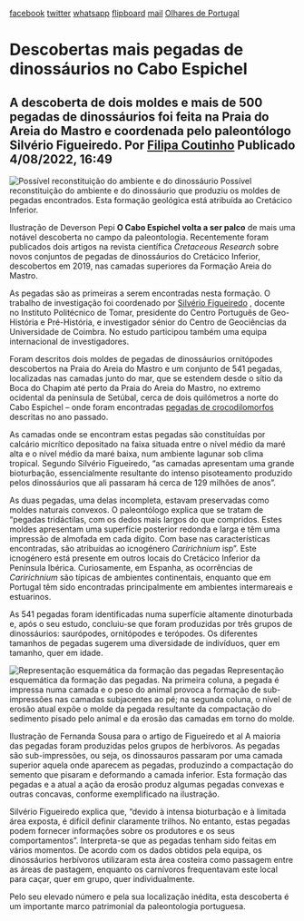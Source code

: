 [facebook](https://www.facebook.com/sharer/sharer.php?u=https%3A%2F%2Fwww.natgeo.pt%2Fciencia%2F2022%2F08%2Fdescobertas-mais-pegadas-de-dinossaurios-no-cabo-espichel) [twitter](https://twitter.com/share?url=https%3A%2F%2Fwww.natgeo.pt%2Fciencia%2F2022%2F08%2Fdescobertas-mais-pegadas-de-dinossaurios-no-cabo-espichel&via=natgeo&text=Descobertas%20mais%20pegadas%20de%20dinoss%C3%A1urios%20no%20Cabo%20Espichel) [whatsapp](https://web.whatsapp.com/send?text=https%3A%2F%2Fwww.natgeo.pt%2Fciencia%2F2022%2F08%2Fdescobertas-mais-pegadas-de-dinossaurios-no-cabo-espichel) [flipboard](https://share.flipboard.com/bookmarklet/popout?v=2&title=Descobertas%20mais%20pegadas%20de%20dinoss%C3%A1urios%20no%20Cabo%20Espichel&url=https%3A%2F%2Fwww.natgeo.pt%2Fciencia%2F2022%2F08%2Fdescobertas-mais-pegadas-de-dinossaurios-no-cabo-espichel) [mail](mailto:?subject=NatGeo&body=https%3A%2F%2Fwww.natgeo.pt%2Fciencia%2F2022%2F08%2Fdescobertas-mais-pegadas-de-dinossaurios-no-cabo-espichel%20-%20Descobertas%20mais%20pegadas%20de%20dinoss%C3%A1urios%20no%20Cabo%20Espichel) [Olhares de Portugal](https://www.natgeo.pt/olhares-de-portugal) 
# Descobertas mais pegadas de dinossáurios no Cabo Espichel 
## A descoberta de dois moldes e mais de 500 pegadas de dinossáurios foi feita na Praia do Areia do Mastro e coordenada pelo paleontólogo Silvério Figueiredo. Por [Filipa Coutinho](https://www.natgeo.pt/autor/filipa-coutinho) Publicado 4/08/2022, 16:49 
![Possível reconstituição do ambiente e do dinossáurio](img/files_styles_image_00_public_picture_0.jpg, "Possível reconstituição do ambiente e do dinossáurio")
Possível reconstituição do ambiente e do dinossáurio que produziu os moldes de pegadas encontrados. Esta formação geológica está atribuída ao Cretácico Inferior. 

Ilustração de Deverson Pepi **O Cabo Espichel volta a ser palco** de mais uma notável descoberta no campo da paleontologia. Recentemente foram publicados dois artigos na revista científica _Cretaceous Research_ sobre novos conjuntos de pegadas de dinossáurios do Cretácico Inferior, descobertos em 2019, nas camadas superiores da Formação Areia do Mastro. 

As pegadas são as primeiras a serem encontradas nesta formação. O trabalho de investigação foi coordenado por [Silvério Figueiredo](https://ipt.academia.edu/Silv%C3%A9rioFigueiredo/CurriculumVitae) , docente no Instituto Politécnico de Tomar, presidente do Centro Português de Geo-História e Pré-História, e investigador sénior do Centro de Geociências da Universidade de Coimbra. No estudo participou também uma equipa internacional de investigadores. 

Foram descritos dois moldes de pegadas de dinossáurios ornitópodes descobertos na Praia do Areia do Mastro e um conjunto de 541 pegadas, localizadas nas camadas junto do mar, que se estendem desde o sítio da Boca do Chapim até perto da Praia do Areia do Mastro, no extremo ocidental da península de Setúbal, cerca de dois quilómetros a norte do Cabo Espichel – onde foram encontradas [pegadas de crocodilomorfos](https://www.natgeo.pt/ciencia/2021/08/cabo-espichel-encontradas-pegadas-de-crocodilomorfos-com-129-milhoes-de-anos) descritas no ano passado. 

As camadas onde se encontram estas pegadas são constituídas por calcário micrítico depositado na faixa situada entre o nível médio da maré alta e o nível médio da maré baixa, num ambiente lagunar sob clima tropical. Segundo Silvério Figueiredo, “as camadas apresentam uma grande bioturbação, essencialmente resultante do intenso pisoteamento produzido pelos dinossáurios que ali passaram há cerca de 129 milhões de anos”. 

As duas pegadas, uma delas incompleta, estavam preservadas como moldes naturais convexos. O paleontólogo explica que se tratam de “pegadas tridáctilas, com os dedos mais largos do que compridos. Estes moldes apresentam uma superfície posterior redonda e larga e têm uma impressão de almofada em cada dígito. Com base nas características encontradas, são atribuídas ao icnogénero _Caririchnium_ isp”. Este icnogénero está presente em outros locais do Cretácico Inferior da Península Ibérica. Curiosamente, em Espanha, as ocorrências de _Caririchnium_ são típicas de ambientes continentais, enquanto que em Portugal têm sido encontradas principalmente em ambientes intermareais e estuarinos. 

As 541 pegadas foram identificadas numa superfície altamente dinoturbada e, após o seu estudo, concluiu-se que foram produzidas por três grupos de dinossáurios: saurópodes, ornitópodes e terópodes. Os diferentes tamanhos de pegadas sugerem uma diversidade de indivíduos, quer em tamanho, quer em idade. 

![Representação esquemática da formação das pegadas](img/files_styles_image_00_public_picture.jpg, "Representação esquemática da formação das pegadas")
Representação esquemática da formação das pegadas. Na primeira coluna, a pegada é impressa numa camada e o peso do animal provoca a formação de sub-impressões nas camadas subjacentes ao pé; na segunda coluna, o nível de erosão atual expõe o molde da pegada resultante da compactação do sedimento pisado pelo animal e da erosão das camadas em torno do molde. 

Ilustração de Fernanda Sousa para o artigo de Figueiredo et al A maioria das pegadas foram produzidas pelos grupos de herbívoros. As pegadas são sub-impressões, ou seja, os dinossauros passaram por uma camada superior aquela onde aparecem as pegadas, produzindo a compactação do semento que pisaram e deformando a camada inferior. Esta formação das pegadas e a atual a ação da erosão produz algumas pegadas convexas e outras concavas, conforme exemplificado na ilustração. 

Silvério Figueiredo explica que, “devido à intensa bioturbação e à limitada área exposta, é difícil definir claramente trilhos. No entanto, estas pegadas podem fornecer informações sobre os produtores e os seus comportamentos”. Interpreta-se que as pegadas tenham sido feitas em vários momentos. De acordo com os dados obtidos pela equipa, os dinossáurios herbívoros utilizaram esta área costeira como passagem entre as áreas de pastagem, enquanto os carnívoros frequentavam este local para caçar, quer em grupo, quer individualmente. 

Pelo seu elevado número e pela sua localização inédita, esta descoberta é um importante marco patrimonial da paleontologia portuguesa. 

